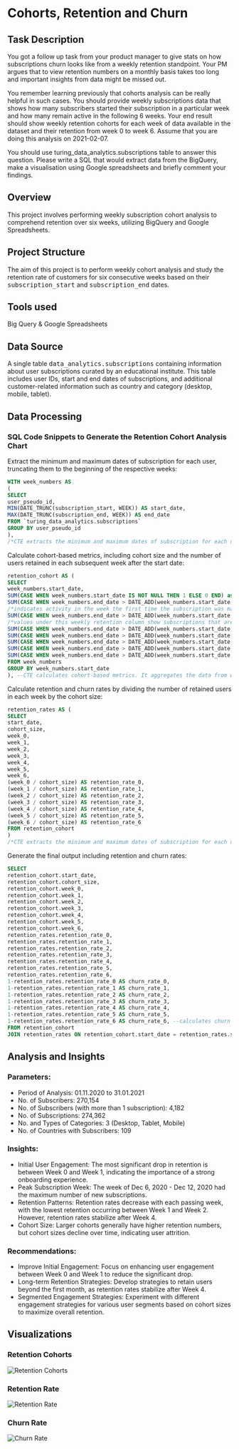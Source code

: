 # Cohorts, Retention and Churn

## Task Description 

You got a follow up task from your product manager to give stats on how subscriptions churn looks like from a weekly retention standpoint. Your PM argues that to view retention numbers on a monthly basis takes too long and important insights from data might be missed out.

You remember learning previously that cohorts analysis can be really helpful in such cases. You should provide weekly subscriptions data that shows how many subscribers started their subscription in a particular week and how many remain active in the following 6 weeks. Your end result should show weekly retention cohorts for each week of data available in the dataset and their retention from week 0 to week 6. Assume that you are doing this analysis on 2021-02-07.

You should use turing_data_analytics.subscriptions table to answer this question. Please write a SQL that would extract data from the BigQuery, make a visualisation using Google spreadsheets and briefly comment your findings.

## Overview
This project involves performing weekly subscription cohort analysis to comprehend retention over six weeks, utilizing BigQuery and Google Spreadsheets.

## Project Structure
The aim of this project is to perform weekly cohort analysis and study the retention rate of customers for six consecutive weeks based on their <kbd>subscription_start</kbd> and <kbd>subscription_end</kbd> dates.

## Tools used
Big Query & Google Spreadsheets

## Data Source
A single table <kbd>data_analytics.subscriptions</kbd> containing information about user subscriptions curated by an educational institute. This table includes user IDs, start and end dates of subscriptions, and additional customer-related information such as country and category (desktop, mobile, tablet).

## Data Processing
### SQL Code Snippets to Generate the Retention Cohort Analysis Chart
Extract the minimum and maximum dates of subscription for each user, truncating them to the beginning of the respective weeks:

```sql
WITH week_numbers AS 
(
SELECT
user_pseudo_id,
MIN(DATE_TRUNC(subscription_start, WEEK)) AS start_date,
MAX(DATE_TRUNC(subscription_end, WEEK)) AS end_date
FROM `turing_data_analytics.subscriptions`
GROUP BY user_pseudo_id
),
/*CTE extracts the minimum and maximum dates of subscription for each user, truncating them to the beginning of the respective weeks.*/
```
Calculate cohort-based metrics, including cohort size and the number of users retained in each subsequent week after the start date:
```sql
retention_cohort AS (
SELECT
week_numbers.start_date,
SUM(CASE WHEN week_numbers.start_date IS NOT NULL THEN 1 ELSE 0 END) as cohort_size,
SUM(CASE WHEN week_numbers.end_date > DATE_ADD(week_numbers.start_date, INTERVAL 0 week) OR week_numbers.end_date IS NULL THEN 1 ELSE 0 END) AS week_0,
/*indicates activity in the week the first time the subscription was made and if users unsubscribed in the same week as subscription then the retention in week_0 is less than 100%, can be replaced with logic start_date!= end_date*/
SUM(CASE WHEN week_numbers.end_date > DATE_ADD(week_numbers.start_date, INTERVAL 1 week) OR week_numbers.end_date IS NULL THEN 1 ELSE 0 END) AS week_1,
/*values under this weekly retention column show subscriptions that are still active in that week(week1, 2...etc), so subscriptions that stayed 1, 2, 3,.. weeks after they initially subscribed*/
SUM(CASE WHEN week_numbers.end_date > DATE_ADD(week_numbers.start_date, INTERVAL 2 week) OR week_numbers.end_date IS NULL THEN 1 ELSE 0 END) AS week_2,
SUM(CASE WHEN week_numbers.end_date > DATE_ADD(week_numbers.start_date, INTERVAL 3 week) OR week_numbers.end_date IS NULL THEN 1 ELSE 0 END) AS week_3,
SUM(CASE WHEN week_numbers.end_date > DATE_ADD(week_numbers.start_date, INTERVAL 4 week) OR week_numbers.end_date IS NULL THEN 1 ELSE 0 END) AS week_4,
SUM(CASE WHEN week_numbers.end_date > DATE_ADD(week_numbers.start_date, INTERVAL 5 week) OR week_numbers.end_date IS NULL THEN 1 ELSE 0 END) AS week_5,
SUM(CASE WHEN week_numbers.end_date > DATE_ADD(week_numbers.start_date, INTERVAL 6 week) OR week_numbers.end_date IS NULL THEN 1 ELSE 0 END) AS week_6
FROM week_numbers
GROUP BY week_numbers.start_date
), --CTE calculates cohort-based metrics. It aggregates the data from week_numbers for each cohort start date. It calculates the cohort size and the number of users retained in each subsequent week after the start date.
```
Calculate retention and churn rates by dividing the number of retained users in each week by the cohort size:
```sql
retention_rates AS (
SELECT
start_date,
cohort_size,
week_0,
week_1,
week_2,
week_3,
week_4,
week_5,
week_6,
(week_0 / cohort_size) AS retention_rate_0,
(week_1 / cohort_size) AS retention_rate_1,
(week_2 / cohort_size) AS retention_rate_2,
(week_3 / cohort_size) AS retention_rate_3,
(week_4 / cohort_size) AS retention_rate_4,
(week_5 / cohort_size) AS retention_rate_5,
(week_6 / cohort_size) AS retention_rate_6
FROM retention_cohort
) 
/*CTE extracts the minimum and maximum dates of subscription for each user, truncating them to the beginning of the respective weeks. This CTE calculates retention rates by dividing the number of retained users in each week by the cohort size.*/
```
Generate the final output including retention and churn rates:
```sql
SELECT
retention_cohort.start_date,
retention_cohort.cohort_size,
retention_cohort.week_0,
retention_cohort.week_1,
retention_cohort.week_2,
retention_cohort.week_3,
retention_cohort.week_4,
retention_cohort.week_5,
retention_cohort.week_6,
retention_rates.retention_rate_0,
retention_rates.retention_rate_1,
retention_rates.retention_rate_2,
retention_rates.retention_rate_3,
retention_rates.retention_rate_4,
retention_rates.retention_rate_5,
retention_rates.retention_rate_6,
1-retention_rates.retention_rate_0 AS churn_rate_0,
1-retention_rates.retention_rate_1 AS churn_rate_1,
1-retention_rates.retention_rate_2 AS churn_rate_2,
1-retention_rates.retention_rate_3 AS churn_rate_3,
1-retention_rates.retention_rate_4 AS churn_rate_4,
1-retention_rates.retention_rate_5 AS churn_rate_5,
1-retention_rates.retention_rate_6 AS churn_rate_6, --calculates churn rates for each week by subtracting the retention rates from 1
FROM retention_cohort
JOIN retention_rates ON retention_cohort.start_date = retention_rates.start_date;
```

## Analysis and Insights
### Parameters:
+ Period of Analysis: 01.11.2020 to 31.01.2021
+ No. of Subscribers: 270,154
+ No. of Subscribers (with more than 1 subscription): 4,182
+ No. of Subscriptions: 274,362
+ No. and Types of Categories: 3 (Desktop, Tablet, Mobile)
+ No. of Countries with Subscribers: 109

### Insights:
+ Initial User Engagement: The most significant drop in retention is between Week 0 and Week 1, indicating the importance of a strong onboarding experience.
+ Peak Subscription Week: The week of Dec 6, 2020 - Dec 12, 2020 had the maximum number of new subscriptions.
+ Retention Patterns: Retention rates decrease with each passing week, with the lowest retention occurring between Week 1 and Week 2. However, retention rates stabilize after Week 4.
+ Cohort Size: Larger cohorts generally have higher retention numbers, but cohort sizes decline over time, indicating user attrition.

### Recommendations:
+ Improve Initial Engagement: Focus on enhancing user engagement between Week 0 and Week 1 to reduce the significant drop.
+ Long-term Retention Strategies: Develop strategies to retain users beyond the first month, as retention rates stabilize after Week 4.
+ Segmented Engagement Strategies: Experiment with different engagement strategies for various user segments based on cohort sizes to maximize overall retention.

## Visualizations

### Retention Cohorts
![Retention Cohorts](https://github.com/densen1978/Studies-Data-Projects/blob/main/Main%20Analysis%20Types/Retention%2C%20Cohorts%20%26%20Churn/Retention-cohorts.png)

### Retention Rate
![Retention Rate](https://github.com/densen1978/Studies-Data-Projects/blob/main/Main%20Analysis%20Types/Retention%2C%20Cohorts%20%26%20Churn/Retention-rate.png)

### Churn Rate
![Churn Rate](https://github.com/densen1978/Studies-Data-Projects/blob/main/Main%20Analysis%20Types/Retention%2C%20Cohorts%20%26%20Churn/Churn-rate.png)


